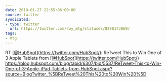```yaml
---
date: 2010-01-27 22:55:06+00:00
source: twitter
syndicated:
- type: twitter
  url: https://twitter.com/roy_mtg/statuses/8298173069/
tags:
- mtg
---
```


RT [[@HubSpot](https://twitter.com/HubSpot/)](https://twitter.com/HubSpot/): ReTweet This to Win One of 3 Apple Tablets from [[@HubSpot](https://twitter.com/HubSpot/)](https://twitter.com/HubSpot/) https://blog.hubspot.com/blog/tabid/6307/bid/5537/ReTweet-This-to-Win-One-of-3-Apple-iPad-Tablets-from-HubSpot.aspx?source=BlogTwitter_%5BReTweet%20This%20to%20Win%20%5D